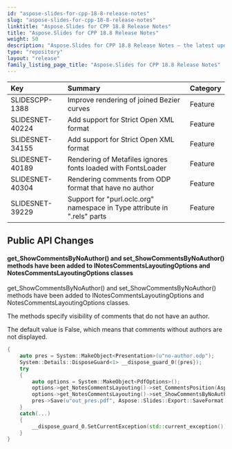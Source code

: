 ```yaml
---
id: "aspose-slides-for-cpp-18-8-release-notes"
slug: "aspose-slides-for-cpp-18-8-release-notes"
linktitle: "Aspose.Slides for CPP 18.8 Release Notes"
title: "Aspose.Slides for CPP 18.8 Release Notes"
weight: 50
description: "Aspose.Slides for CPP 18.8 Release Notes – the latest updates and fixes."
type: "repository"
layout: "release"
family_listing_page_title: "Aspose.Slides for CPP 18.8 Release Notes"
---
```


|**Key**|**Summary**|**Category**|
| :- | :- | :- |
|SLIDESCPP-1388|Improve rendering of joined Bezier curves|Feature|
|SLIDESNET-40224|Add support for Strict Open XML format|Feature|
|SLIDESNET-34155|Add support for Strict Open XML format|Feature|
|SLIDESNET-40189|Rendering of Metafiles ignores fonts loaded with FontsLoader|Feature|
|SLIDESNET-40304|Rendering comments from ODP format that have no author|Feature|
|SLIDESNET-39229|Support for "purl.oclc.org" namespace in Type attribute in ".rels" parts|Feature|
## **Public API Changes**

#### **get_ShowCommentsByNoAuthor() and set_ShowCommentsByNoAuthor() methods have been added to INotesCommentsLayoutingOptions and NotesCommentsLayoutingOptions classes**
get_ShowCommentsByNoAuthor() and set_ShowCommentsByNoAuthor() methods have been added to INotesCommentsLayoutingOptions and NotesCommentsLayoutingOptions classes.

The methods specify visibility of comments that do not have an author.

The default value is False, which means that comments without authors are not displayed.

``` cpp
{
    auto pres = System::MakeObject<Presentation>(u"no-author.odp");
    System::Details::DisposeGuard<1> __dispose_guard_0({pres});
    try
    {
        auto options = System::MakeObject<PdfOptions>();
        options->get_NotesCommentsLayouting()->set_CommentsPosition(Aspose::Slides::Export::CommentsPositions::Right);
        options->get_NotesCommentsLayouting()->set_ShowCommentsByNoAuthor(true);
        pres->Save(u"out_pres.pdf", Aspose::Slides::Export::SaveFormat::Pdf, options);
    }
    catch(...)
    {
        __dispose_guard_0.SetCurrentException(std::current_exception());
    }
}
```
